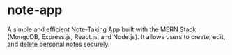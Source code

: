 # note-app
A simple and efficient Note-Taking App built with the MERN Stack (MongoDB, Express.js, React.js, and Node.js). It allows users to create, edit, and delete personal notes securely.
